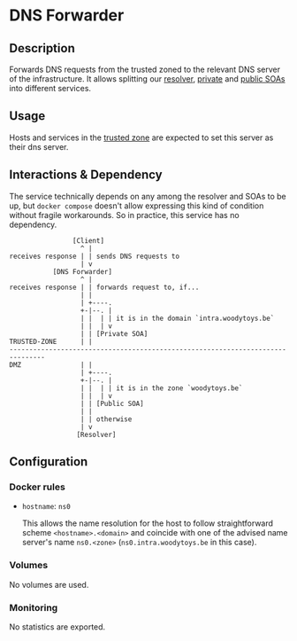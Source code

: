 # DNS Forwarder

## Description

Forwards DNS requests from the trusted zoned to the relevant DNS server of the
infrastructure. It allows splitting our [resolver][srv:resolver],
[private][srv:soa-private] and [public SOAs][srv:soa-public] into
different services.

## Usage

Hosts and services in the [trusted zone][ntw:trusted-zone] are expected to set
this server as their dns server.

## Interactions & Dependency

The service technically depends on any among the resolver and SOAs to be up,
but `docker compose` doesn't allow expressing this kind of condition without
fragile workarounds. So in practice, this service has no dependency.

```
                [Client]
                  ^ |
receives response | | sends DNS requests to
                  | v
           [DNS Forwarder]
                  ^ |
receives response | | forwards request to, if...
                  | |
                  | +----.
                  +-|--. |
                  | |  | | it is in the domain `intra.woodytoys.be`
                  | |  | v
                  | | [Private SOA]
TRUSTED-ZONE      | |
-------------------------------------------------------------------------------
DMZ               | |
                  | +----.
                  +-|--. |
                  | |  | | it is in the zone `woodytoys.be`
                  | |  | v
                  | | [Public SOA]
                  | |
                  | | otherwise
                  | v
                 [Resolver]
```

## Configuration

### Docker rules

- `hostname`: `ns0`

  This allows the name resolution for the host to follow straightforward scheme
  `<hostname>.<domain>` and coincide with one of the advised name server's name
  `ns0.<zone>` (`ns0.intra.woodytoys.be` in this case).

### Volumes

No volumes are used.

### Monitoring

No statistics are exported.

[srv:resolver]: ../../services/dns/resolver.md
[srv:soa-private]: ../../services/dns/soa-private.md
[srv:soa-public]: ../../services/dns/soa-public.md
[ntw:trusted-zone]: ../../networks/trusted-zone.md
